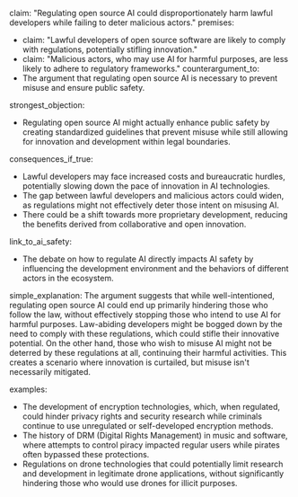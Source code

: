 claim: "Regulating open source AI could disproportionately harm lawful developers while failing to deter malicious actors."
premises:
  - claim: "Lawful developers of open source software are likely to comply with regulations, potentially stifling innovation."
  - claim: "Malicious actors, who may use AI for harmful purposes, are less likely to adhere to regulatory frameworks."
counterargument_to:
  - The argument that regulating open source AI is necessary to prevent misuse and ensure public safety.

strongest_objection:
  - Regulating open source AI might actually enhance public safety by creating standardized guidelines that prevent misuse while still allowing for innovation and development within legal boundaries.

consequences_if_true:
  - Lawful developers may face increased costs and bureaucratic hurdles, potentially slowing down the pace of innovation in AI technologies.
  - The gap between lawful developers and malicious actors could widen, as regulations might not effectively deter those intent on misusing AI.
  - There could be a shift towards more proprietary development, reducing the benefits derived from collaborative and open innovation.

link_to_ai_safety:
  - The debate on how to regulate AI directly impacts AI safety by influencing the development environment and the behaviors of different actors in the ecosystem.

simple_explanation:
  The argument suggests that while well-intentioned, regulating open source AI could end up primarily hindering those who follow the law, without effectively stopping those who intend to use AI for harmful purposes. Law-abiding developers might be bogged down by the need to comply with these regulations, which could stifle their innovative potential. On the other hand, those who wish to misuse AI might not be deterred by these regulations at all, continuing their harmful activities. This creates a scenario where innovation is curtailed, but misuse isn't necessarily mitigated.

examples:
  - The development of encryption technologies, which, when regulated, could hinder privacy rights and security research while criminals continue to use unregulated or self-developed encryption methods.
  - The history of DRM (Digital Rights Management) in music and software, where attempts to control piracy impacted regular users while pirates often bypassed these protections.
  - Regulations on drone technologies that could potentially limit research and development in legitimate drone applications, without significantly hindering those who would use drones for illicit purposes.